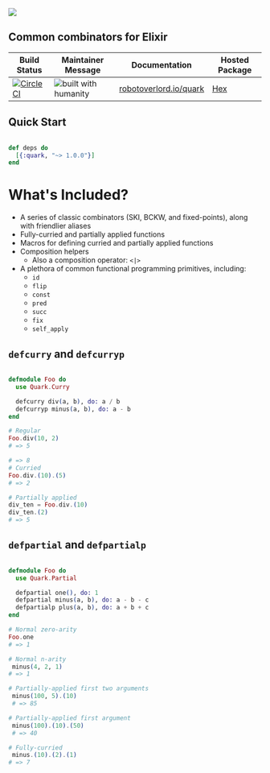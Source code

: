 ![](https://github.com/robot-overlord/quark/blob/master/logo.png?raw=true)
## Common combinators for Elixir

| Build Status | Maintainer Message | Documentation | Hosted Package |
|--------------|--------------------|---------------|----------------|
| [![Circle CI](https://circleci.com/gh/robot-overlord/quark/tree/master.svg?style=svg)](https://circleci.com/gh/robot-overlord/quark/tree/master) | ![built with humanity](https://cloud.githubusercontent.com/assets/1052016/11023213/66d837a4-8627-11e5-9e3b-b295fafb1450.png) |[robotoverlord.io/quark](http://www.robotoverlord.io/quark/extra-readme.html) | [Hex](https://hex.pm/packages/quark) |

## Quick Start

```elixir

def deps do
  [{:quark, "~> 1.0.0"}]
end

```

# What's Included?
- A series of classic combinators (SKI, BCKW, and fixed-points), along with friendlier aliases
- Fully-curried and partially applied functions
- Macros for defining curried and partially applied functions
- Composition helpers
  - Also a composition operator: `<|>`
- A plethora of common functional programming primitives, including:
  - `id`
  - `flip`
  - `const`
  - `pred`
  - `succ`
  - `fix`
  - `self_apply`


##  `defcurry` and `defcurryp`

```elixir

defmodule Foo do
  use Quark.Curry

  defcurry div(a, b), do: a / b
  defcurryp minus(a, b), do: a - b
end

# Regular
Foo.div(10, 2)
# => 5

# => 8
# Curried
Foo.div.(10).(5)
# => 2

# Partially applied
div_ten = Foo.div.(10)
div_ten.(2)
# => 5

```

## `defpartial` and `defpartialp`

```elixir

defmodule Foo do
  use Quark.Partial

  defpartial one(), do: 1
  defpartial minus(a, b), do: a - b - c
  defpartialp plus(a, b), do: a + b + c
end

# Normal zero-arity
Foo.one
# => 1

# Normal n-arity
 minus(4, 2, 1)
# => 1

# Partially-applied first two arguments
 minus(100, 5).(10)
 # => 85

# Partially-applied first argument
 minus(100).(10).(50)
 # => 40

# Fully-curried
 minus.(10).(2).(1)
# => 7

```
